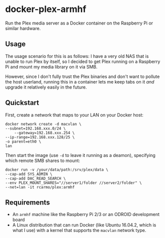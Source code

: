 # docker-plex-armhf

Run the Plex media server as a Docker container on the Raspberry Pi or similar hardware.

## Usage

The usage scenario for this is as follows: I have a very old NAS that is unable to run Plex by itself, so I decided to get Plex running on a Raspberry Pi and mount my media library on it via SMB.

However, since I don't fully trust the Plex binaries and don't want to pollute the host userland, running this in a container lets me keep tabs on it _and_ upgrade it relatively easily in the future.

## Quickstart

First, create a network that maps to your LAN on your Docker host:

	docker network create -d macvlan \
	--subnet=192.168.xxx.0/24 \
        --gateway=192.168.xxx.254 \
	--ip-range=192.168.xxx.128/25 \
	-o parent=eth0 \
	lan

Then start the image (use `-d` to leave it running as a deamon), specifying which remote SMB shares to mount:

    docker run -v /your/data/path:/srv/plex/data \
    --cap-add SYS_ADMIN \
    --cap-add DAC_READ_SEARCH \
    --env PLEX_MOUNT_SHARES="//server1/folder //server2/folder" \
    --net=lan -it rcarmo/plex:armhf

## Requirements

* An `armhf` machine like the Raspberry Pi 2/3 or an ODROID development board
* A Linux distribution that can run Docker (like Ubuntu 16.04.2, which is what I use) with a kernel that supports the `macvlan` network type.

